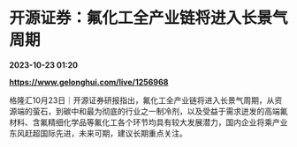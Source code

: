 # 开源证券：氟化工全产业链将进入长景气周期

**2023-10-23 01:20**

**https://www.gelonghui.com/live/1256968**

格隆汇10月23日｜开源证券研报指出，氟化工全产业链将进入长景气周期，从资源端的萤石，到碳中和最为彻底的行业之一制冷剂，以及受益于需求迸发的高端氟材料、含氟精细化学品等氟化工各个环节均具有较大发展潜力，国内企业将乘产业东风赶超国际先进，未来可期，建议长期重点关注。